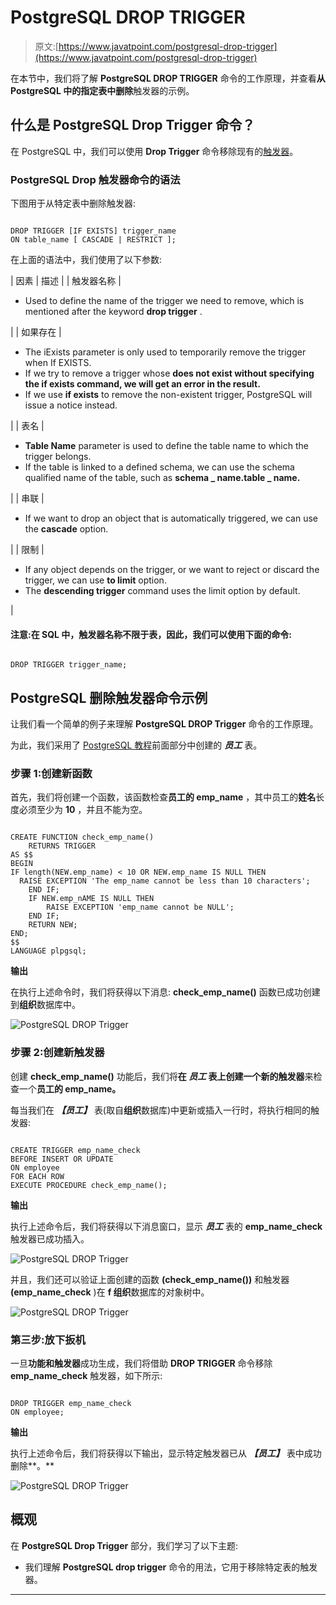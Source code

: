 # PostgreSQL DROP TRIGGER

> 原文:[https://www.javatpoint.com/postgresql-drop-trigger](https://www.javatpoint.com/postgresql-drop-trigger)

在本节中，我们将了解 **PostgreSQL DROP TRIGGER** 命令的工作原理，并查看**从 PostgreSQL 中的指定表中删除**触发器的示例。

## 什么是 PostgreSQL Drop Trigger 命令？

在 PostgreSQL 中，我们可以使用 **Drop Trigger** 命令移除现有的[触发器](https://www.javatpoint.com/postgresql-trigger)。

### PostgreSQL Drop 触发器命令的语法

下图用于从特定表中删除触发器:

```

DROP TRIGGER [IF EXISTS] trigger_name 
ON table_name [ CASCADE | RESTRICT ];

```

在上面的语法中，我们使用了以下参数:

| 因素 | 描述 |
| 触发器名称 | 

*   Used to define the name of the trigger we need to remove, which is mentioned after the keyword **drop trigger** .

 |
| 如果存在 | 

*   The iExists parameter is only used to temporarily remove the trigger when If EXISTS.
*   If we try to remove a trigger whose **does not exist without specifying the **if exists** command, we will get an error in the result.**
*   If we use **if exists** to remove the non-existent trigger, PostgreSQL will issue a notice instead.

 |
| 表名 | 

*   **Table Name** parameter is used to define the table name to which the trigger belongs.
*   If the table is linked to a defined schema, we can use the schema qualified name of the table, such as **schema _ name.table _ name.**

 |
| 串联 | 

*   If we want to drop an object that is automatically triggered, we can use the **cascade** option.

 |
| 限制 | 

*   If any object depends on the trigger, or we want to reject or discard the trigger, we can use **to limit** option.
*   The **descending trigger** command uses the limit option by default.

 |

#### 注意:在 SQL 中，触发器名称不限于表，因此，我们可以使用下面的命令:

```

DROP TRIGGER trigger_name;

```

## PostgreSQL 删除触发器命令示例

让我们看一个简单的例子来理解 **PostgreSQL DROP Trigger** 命令的工作原理。

为此，我们采用了 [PostgreSQL 教程](https://www.javatpoint.com/postgresql-tutorial)前面部分中创建的 ***员工*** 表。

### 步骤 1:创建新函数

首先，我们将创建一个函数，该函数检查**员工的 emp_name** ，其中员工的**姓名**长度必须至少为 **10** ，并且不能为空。

```

CREATE FUNCTION check_emp_name()
    RETURNS TRIGGER
AS $$
BEGIN
IF length(NEW.emp_name) < 10 OR NEW.emp_name IS NULL THEN
  RAISE EXCEPTION 'The emp_name cannot be less than 10 characters';
    END IF;
    IF NEW.emp_nAME IS NULL THEN
        RAISE EXCEPTION 'emp_name cannot be NULL';
    END IF;
    RETURN NEW;
END;
$$
LANGUAGE plpgsql;

```

**输出**

在执行上述命令时，我们将获得以下消息: **check_emp_name()** 函数已成功创建到**组织**数据库中。

![PostgreSQL DROP Trigger](../Images/b1477fdf4f150dfe3f4411af0b5b0ef9.png)

### 步骤 2:创建新触发器

创建 **check_emp_name()** 功能后，我们将**在 ***员工*** 表上创建一个新的触发器**来检查一个**员工的 emp_name。**

每当我们在 ***【员工】*** 表(取自**组织**数据库)中更新或插入一行时，将执行相同的触发器:

```

CREATE TRIGGER emp_name_check 
BEFORE INSERT OR UPDATE
ON employee
FOR EACH ROW 
EXECUTE PROCEDURE check_emp_name();

```

**输出**

执行上述命令后，我们将获得以下消息窗口，显示 ***员工*** 表的 **emp_name_check** 触发器已成功插入。

![PostgreSQL DROP Trigger](../Images/2f29091b0d26553ef1e7e1e448101169.png)

并且，我们还可以验证上面创建的函数 **(check_emp_name())** 和触发器 **(emp_name_check** )在 **f 组织**数据库的对象树中。

![PostgreSQL DROP Trigger](../Images/e55a472d597f4f4933389c0cb9c8f7f0.png)

### 第三步:放下扳机

一旦**功能和触发器**成功生成，我们将借助 **DROP TRIGGER** 命令移除 **emp_name_check** 触发器，如下所示:

```

DROP TRIGGER emp_name_check
ON employee;

```

**输出**

执行上述命令后，我们将获得以下输出，显示特定触发器已从 ***【员工】*** 表中成功删除**。**

![PostgreSQL DROP Trigger](../Images/044bc447e11eadbaad7a6ddd0356614f.png)

## 概观

在 **PostgreSQL Drop Trigger** 部分，我们学习了以下主题:

*   我们理解 **PostgreSQL drop trigger** 命令的用法，它用于移除特定表的触发器。

* * *